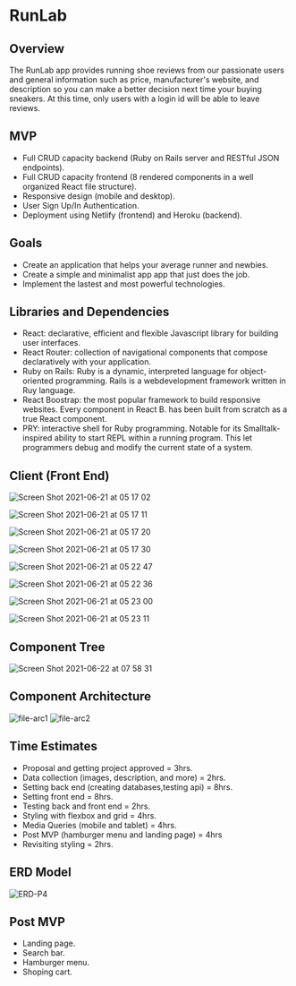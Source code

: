 # RunLab

## Overview
The RunLab app provides running shoe reviews from our passionate users and general information such as price, manufacturer's website, and description so you can make a better decision next time your buying sneakers. At this time, only users with a login id will be able to leave reviews.

## MVP
- Full CRUD capacity backend (Ruby on Rails server and RESTful JSON endpoints).
- Full CRUD capacity frontend (8 rendered components in a well organized React file structure).
- Responsive design (mobile and desktop).
- User Sign Up/In Authentication.
- Deployment using Netlify (frontend) and Heroku (backend).

## Goals 
- Create an application that helps your average runner and newbies.
- Create a simple and minimalist app app that just does the job.
- Implement the lastest and most powerful technologies. 

## Libraries and Dependencies
- React: declarative, efficient and flexible Javascript library for building user interfaces.
- React Router: collection of navigational components that compose declaratively with your application.
- Ruby on Rails: Ruby is a dynamic, interpreted language for object-oriented programming. Rails is a webdevelopment framework written in Ruy language.
- React Boostrap: the most popular framework to build responsive websites. Every component in React B. has been built from scratch as a true React component.
- PRY: interactive shell for Ruby programming. Notable for its Smalltalk-inspired ability to start REPL within a running program. This let programmers debug and modify the current state of a system.

## Client (Front End) 

![Screen Shot 2021-06-21 at 05 17 02](https://user-images.githubusercontent.com/82680108/122738566-1a932680-d250-11eb-8119-8ff9b967c55f.png)

![Screen Shot 2021-06-21 at 05 17 11](https://user-images.githubusercontent.com/82680108/122738587-1f57da80-d250-11eb-8987-ae14dbd7e51a.png)

![Screen Shot 2021-06-21 at 05 17 20](https://user-images.githubusercontent.com/82680108/122738586-1f57da80-d250-11eb-9e6f-d7581b6c5213.png)

![Screen Shot 2021-06-21 at 05 17 30](https://user-images.githubusercontent.com/82680108/122738584-1ebf4400-d250-11eb-8939-fcf6c6a999e5.png)

![Screen Shot 2021-06-21 at 05 22 47](https://user-images.githubusercontent.com/82680108/122739338-e10eeb00-d250-11eb-929c-17f6186d468b.png)

![Screen Shot 2021-06-21 at 05 22 36](https://user-images.githubusercontent.com/82680108/122739344-e2d8ae80-d250-11eb-9f1c-73c003435ff0.png)

![Screen Shot 2021-06-21 at 05 23 00](https://user-images.githubusercontent.com/82680108/122739326-df452780-d250-11eb-9cea-50a768719966.png)

![Screen Shot 2021-06-21 at 05 23 11](https://user-images.githubusercontent.com/82680108/122739316-dce2cd80-d250-11eb-9873-cbc47b755911.png)







## Component Tree

![Screen Shot 2021-06-22 at 07 58 31](https://user-images.githubusercontent.com/82680108/122920776-c0699280-d32f-11eb-9197-9c5ac2177357.png)

## Component Architecture

![file-arc1](https://user-images.githubusercontent.com/82680108/122945869-e2224400-d346-11eb-9ff1-88dc1c519861.png)
![file-arc2](https://user-images.githubusercontent.com/82680108/122945881-e4849e00-d346-11eb-897d-41e6da1f5719.png)


## Time Estimates
- Proposal and getting project approved = 3hrs.
- Data collection (images, description, and more) = 2hrs.
- Setting back end (creating databases,testing api)  = 8hrs.
- Setting front end = 8hrs.
- Testing back and front end = 2hrs.
- Styling with flexbox and grid = 4hrs.
- Media Queries (mobile and tablet) = 4hrs.
- Post MVP (hamburger menu and landing page) = 4hrs
- Revisiting styling = 2hrs.

## ERD Model

![ERD-P4](https://user-images.githubusercontent.com/82680108/122913884-04f13000-d328-11eb-8743-c239379d39cd.png)


## Post MVP
- Landing page.
- Search bar.
- Hamburger menu.
- Shoping cart.

